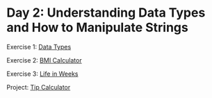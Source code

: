 # Day 2: Understanding Data Types and How to Manipulate Strings


Exercise 1: [Data Types](https://github.com/snurliza/Udemy-100DaysOfPython/blob/main/Day%201/Exercise%201%20-%20Printing.py)

Exercise 2: [BMI Calculator](https://github.com/snurliza/Udemy-100DaysOfPython/blob/main/Day%201/Exercise%202%20-%20Debugging%20Practice.py)

Exercise 3: [Life in Weeks](https://github.com/snurliza/Udemy-100DaysOfPython/blob/main/Day%201/Exercise%203%20-%20Input%20Function.py)
	
Project: [Tip Calculator](https://github.com/snurliza/Udemy-100DaysOfPython/blob/main/Day%201/Project%20-%20Band%20Name%20Generator.py)

